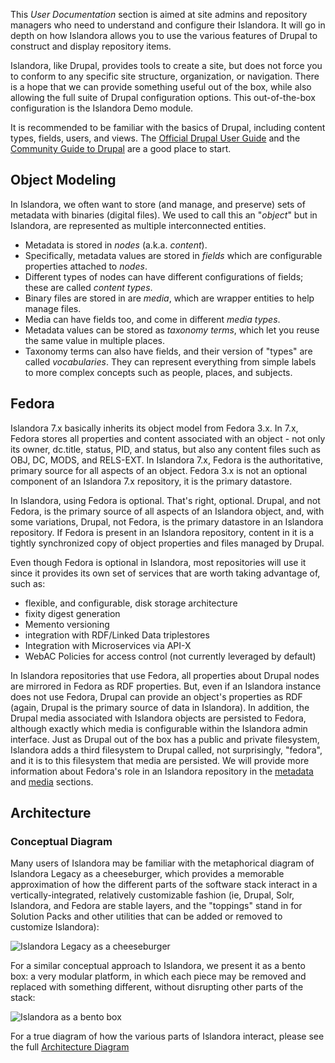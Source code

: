 This _User Documentation_ section is aimed at site admins and repository managers who need to understand and configure their Islandora.
It will go in depth on how Islandora allows you to use the various features of Drupal to construct and display repository items.

Islandora, like Drupal, provides tools to create a site, but does not force you to conform to any specific site structure,
organization, or navigation. There is a hope that we can provide something useful out of the box, while also allowing the
full suite of Drupal configuration options. This out-of-the-box configuration is the Islandora Demo module.

It is recommended to be familiar with the basics of Drupal, including content types, fields, users, and views.
The [Official Drupal User Guide](https://www.drupal.org/docs) and the
[Community Guide to Drupal](https://www.drupal.org/docs/user_guide/en/index.html) are a good place to start.

## Object Modeling

In Islandora, we often want to store (and manage, and preserve) sets of metadata with binaries (digital files).
We used to call this an "_object_" but in Islandora, are represented as multiple interconnected entities.

- Metadata is stored in _nodes_ (a.k.a. _content_).
- Specifically, metadata values are stored in _fields_ which are configurable properties attached to _nodes_.
- Different types of nodes can have different configurations of fields; these are called _content types_.
- Binary files are stored in are _media_, which are wrapper entities to help manage files.
- Media can have fields too, and come in different _media types_.
- Metadata values can be stored as _taxonomy terms_, which let you reuse the same value in multiple places.
- Taxonomy terms can also have fields, and their version of "types" are called _vocabularies_.
They can represent everything from simple labels to more complex concepts such as people, places, and subjects.


## Fedora

Islandora 7.x basically inherits its object model from Fedora 3.x. In 7.x, Fedora stores all properties and content associated with an object - not only its owner, dc.title, status, PID, and status, but also any content files such as OBJ, DC, MODS, and RELS-EXT. In Islandora 7.x, Fedora is the authoritative, primary source for all aspects of an object. Fedora 3.x is not an optional component of an Islandora 7.x repository, it is the primary datastore.

In Islandora, using Fedora is optional. That's right, optional. Drupal, and not Fedora, is the primary source of all aspects of an Islandora object, and, with some variations, Drupal, not Fedora, is the primary datastore in an Islandora repository. If Fedora is present in an Islandora repository, content in it is a tightly synchronized copy of object properties and files managed by Drupal.

Even though Fedora is optional in Islandora, most repositories will use it since it provides its own set of services that are worth taking advantage of, such as:

* flexible, and configurable, disk storage architecture
* fixity digest generation
* Memento versioning
* integration with RDF/Linked Data triplestores
* Integration with Microservices via API-X
* WebAC Policies for access control (not currently leveraged by default)

In Islandora repositories that use Fedora, all properties about Drupal nodes are mirrored in Fedora as RDF properties. But, even if an Islandora instance does not use Fedora, Drupal can provide an object's properties as RDF (again, Drupal is the primary source of data in Islandora). In addition, the Drupal media associated with Islandora objects are persisted to Fedora, although exactly which media is configurable within the Islandora admin interface. Just as Drupal out of the box has a public and private filesystem, Islandora adds a third filesystem to Drupal called, not surprisingly, "fedora", and it is to this filesystem that media are persisted. We will provide more information about Fedora's role in an Islandora repository in the [metadata](metadata.md) and [media](media.md) sections.


## Architecture

### Conceptual Diagram

Many users of Islandora may be familiar with the metaphorical diagram of Islandora Legacy as a cheeseburger, which provides a memorable approximation of how the different parts of the software stack interact in a vertically-integrated, relatively customizable fashion (ie, Drupal, Solr, Islandora, and Fedora are stable layers, and the "toppings" stand in for Solution Packs and other utilities that can be added or removed to customize Islandora):

![Islandora Legacy as a cheeseburger](../assets/user-intro-islandoraburger.png)

For a similar conceptual approach to Islandora, we present it as a bento box: a very modular platform, in which each piece may be removed and replaced with something different, without disrupting other parts of the stack:

![Islandora as a bento box](../assets/user-intro-bento.png)

For a true diagram of how the various parts of Islandora interact, please see the full [Architecture Diagram](../technical-documentation/diagram.md)
